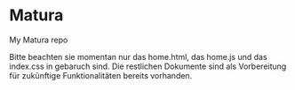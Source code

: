 # Matura
My Matura repo

Bitte beachten sie momentan nur das home.html, das home.js und das index.css in gebaruch sind. 
Die restlichen Dokumente sind als Vorbereitung für zukünftige Funktionalitäten bereits vorhanden.
